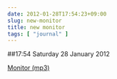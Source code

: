 ```yaml
---
date: 2012-01-28T17:54:23+09:00
slug: new-monitor
title: new monitor
tags: [ "journal" ]
---
```


##17:54 Saturday 28 January 2012

[Monitor (mp3)](https://audioboo.fm/boos/642957-monitor.mp3?keyed=true&source=embed)
